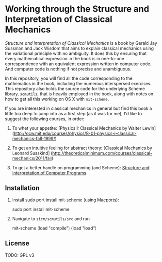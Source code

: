 # Working through the Structure and Interpretation of Classical Mechanics

_Structure and Interpretation of Classical Mechanics_ is a book by
Gerald Jay Sussman and Jack Wisdom that aims to explain classical
mechanics using the variational principle with no ambiguity. It does
this by ensuring that every mathematical expression in the book is in
one-to-one correspondence with an equivalent expression written in
computer code. And computer code is nothing if not precise and
unambiguous.

In this repository, you will find all the code corresponding to the
mathematics in the book, including the numerous interspersed
exercises. This repository also holds the source code for the
underlying Scheme library, `scmutils`, that is heavily employed in the
book, along with notes on how to get all this working on OS X with
`mit-scheme`.

If you are interested in classical mechanics in general but find this
book a little too deep to jump into as a first step (as it was for
me), I'd like to suggest the following courses, in order:

1. To whet your appetite: [Physics I: Classical Mechanics by Walter Lewin]
(http://ocw.mit.edu/courses/physics/8-01-physics-i-classical-mechanics-fall-1999/)

2. To get an intuitive feeling for abstract theory: [Classical
Mechanics by Leonard Susskind] (http://theoreticalminimum.com/courses/classical-mechanics/2011/fall)

3. To get a better handle on programming (and Scheme): [Structure and
Interpretation of Computer Programs](http://ocw.mit.edu/courses/electrical-engineering-and-computer-science/6-001-structure-and-interpretation-of-computer-programs-spring-2005/)

## Installation

1. Install sudo port install mit-scheme (using Macports):

   sudo port install mit-scheme

2. Navigate to `sicm/scmutils/src` and run

   mit-scheme
   (load "compile")
   (load "load")

## License

TODO: GPL v3
